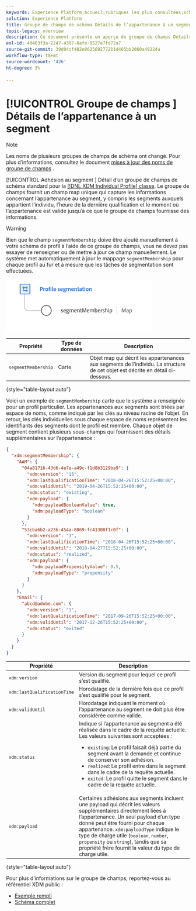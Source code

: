 ```yaml
---
keywords: Experience Platform;accueil;rubriques les plus consultées;schéma;XDM;profil individuel;champs;schémas;schéma;segment;appartenance à un segment;conception de schéma;mappage;mappage
solution: Experience Platform
title: Groupe de champs de schéma Détails de l’appartenance à un segment
topic-legacy: overview
description: Ce document présente un aperçu du groupe de champs Détails de l’appartenance au segment .
exl-id: 4d463f3a-2247-4307-8afe-9527e7fd72a7
source-git-commit: 39d04cf482e862569277211d465bb2060a49224a
workflow-type: tm+mt
source-wordcount: '426'
ht-degree: 3%

---
```



# [!UICONTROL Groupe de champs ] Détails de l’appartenance à un segment

>[!NOTE]
>
>Les noms de plusieurs groupes de champs de schéma ont changé. Pour plus d’informations, consultez le document [mises à jour des noms de groupe de champs](../name-updates.md) .

[!UICONTROL Adhésion au segment ] Détail d’un groupe de champs de schéma standard pour la  [[!DNL XDM Individual Profile] classe](../../classes/individual-profile.md). Le groupe de champs fournit un champ map unique qui capture les informations concernant l’appartenance au segment, y compris les segments auxquels appartient l’individu, l’heure de la dernière qualification et le moment où l’appartenance est valide jusqu’à ce que le groupe de champs fournisse des informations.

>[!WARNING]
>
>Bien que le champ `segmentMembership` doive être ajouté manuellement à votre schéma de profil à l’aide de ce groupe de champs, vous ne devez pas essayer de renseigner ou de mettre à jour ce champ manuellement. Le système met automatiquement à jour le mappage `segmentMembership` pour chaque profil au fur et à mesure que les tâches de segmentation sont effectuées.

<img src="../../images/data-types/profile-segmentation.png" width="400" /><br />

| Propriété | Type de données | Description |
| --- | --- | --- |
| `segmentMembership` | Carte | Objet map qui décrit les appartenances aux segments de l’individu. La structure de cet objet est décrite en détail ci-dessous. |

{style=&quot;table-layout:auto&quot;}

Voici un exemple de `segmentMembership` carte que le système a renseignée pour un profil particulier. Les appartenances aux segments sont triées par espace de noms, comme indiqué par les clés au niveau racine de l’objet. En retour, les clés individuelles sous chaque espace de noms représentent les identifiants des segments dont le profil est membre. Chaque objet de segment contient plusieurs sous-champs qui fournissent des détails supplémentaires sur l’appartenance :

```json
{
  "xdm:segmentMembership": {
    "AAM": {
      "04a81716-43d6-4e7a-a49c-f1d8b3129ba9": {
        "xdm:version": "15",
        "xdm:lastQualificationTime": "2018-04-26T15:52:25+00:00",
        "xdm:validUntil": "2019-04-26T15:52:25+00:00",
        "xdm:status": "existing",
        "xdm:payload": {
          "xdm:payloadBooleanValue": true,
          "xdm:payloadType": "boolean"
        }
      },
      "53cba6b2-a23b-454a-8069-fc41308f1c0f": {
        "xdm:version": "3",
        "xdm:lastQualificationTime": "2018-04-26T15:52:25+00:00",
        "xdm:validUntil": "2018-04-27T15:52:25+00:00",
        "xdm:status": "realized",
        "xdm:payload": {
          "xdm:payloadPropensityValue": 0.5,
          "xdm:payloadType": "propensity"
        }
      }
    },
    "Email": {
      "abcd@adobe.com": {
        "xdm:version": "1",
        "xdm:lastQualificationTime": "2017-09-26T15:52:25+00:00",
        "xdm:validUntil": "2017-12-26T15:52:25+00:00",
        "xdm:status": "exited"
      }
    }
  }
}
```

| Propriété | Description |
| --- | --- |
| `xdm:version` | Version du segment pour lequel ce profil s’est qualifié. |
| `xdm:lastQualificationTime` | Horodatage de la dernière fois que ce profil s’est qualifié pour le segment. |
| `xdm:validUntil` | Horodatage indiquant le moment où l’appartenance au segment ne doit plus être considérée comme valide. |
| `xdm:status` | Indique si l’appartenance au segment a été réalisée dans le cadre de la requête actuelle. Les valeurs suivantes sont acceptées : <ul><li>`existing`: Le profil faisait déjà partie du segment avant la demande et continue de conserver son adhésion.</li><li>`realized`: Le profil entre dans le segment dans le cadre de la requête actuelle.</li><li>`exited`: Le profil quitte le segment dans le cadre de la requête actuelle.</li></ul> |
| `xdm:payload` | Certaines adhésions aux segments incluent une payload qui décrit les valeurs supplémentaires directement liées à l’appartenance. Un seul payload d’un type donné peut être fourni pour chaque appartenance. `xdm:payloadType` indique le type de charge utile (`boolean`,  `number`,  `propensity` ou  `string`), tandis que sa propriété frère fournit la valeur du type de charge utile. |

{style=&quot;table-layout:auto&quot;}

Pour plus d’informations sur le groupe de champs, reportez-vous au référentiel XDM public :

* [Exemple rempli](https://github.com/adobe/xdm/blob/master/components/mixins/profile/profile-personal-details.example.1.json)
* [Schéma complet](https://github.com/adobe/xdm/blob/master/components/mixins/profile/profile-personal-details.schema.json)
